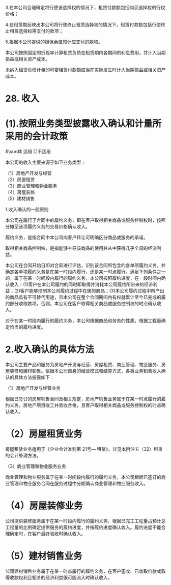 3.在本公司合理确定将行使该选择权的情况下，租赁付款额包括购买选择权的行权价格；

4.在租赁期反映出本公司将行使终止租赁选择权的情况下，租赁付款额包括行使终止租赁选择权需支付的款项；

5.根据本公司提供的担保余值预计应支付的款项。

本公司按照固定的折现率计算租赁负债在租赁期内各期间的利息费用，并计入当期损益或相关资产成本。

未纳入租赁负债计量的可变租赁付款额应当在实际发生时计入当期损益或相关资产成本。

# 28. 收入

# (1).按照业务类型披露收入确认和计量所采用的会计政策

$\surd$ 适用 □不适用

本公司的收入主要来源于如下业务类型：

（1）房地产开发与经营  
（2）房屋租赁  
（3）商业管理和物业服务  
（4）房屋装修  
（5）建材销售

1.收入确认的一般原则

本公司在履行了合同中的履约义务，即在客户取得相关商品或服务控制权时，按照分摊至该项履约义务的交易价格确认收入。

履约义务，是指合同中本公司向客户转让可明确区分商品或服务的承诺。

取得相关商品控制权，是指能够主导该商品的使用并从中获得几乎全部的经济利益。

本公司在合同开始日即对合同进行评估，识别该合同所包含的各单项履约义务，并确定各单项履约义务是在某一时段内履行，还是某一时点履行。满足下列条件之一的，属于在某一时间段内履行的履约义务，本公司按照履约进度，在一段时间内确认收入：(1)客户在本公司履约的同时即取得并消耗本公司履约所带来的经济利益；(2)客户能够控制本公司履约过程中在建的商品；(3)本公司履约过程中所产出的商品具有不可替代用途，且本公司在整个合同期间内有权就累计至今已完成的履约部分收取款项。否则，本公司在客户取得相关商品或服务控制权的时点确认收入。

对于在某一时段内履行的履约义务，本公司根据商品和劳务的性质，根据工程量确定恰当的履约进度。

# 2.收入确认的具体方法

本公司主要产品和服务为房地产开发与经营、房屋租赁、商业管理、物业服务、房屋装修和建材销售。依据本公司自身的经营模式和结算方式，各类业务销售收入确认的具体方法披露如下：

（1）房地产开发与经营业务

根据已签订的房屋销售合同及相关规定，房地产销售业务属于在某一时点履行的履约义务，房地产项目竣工并验收合格，且客户取得相关商品或服务控制权的时点确认收入。

# （2）房屋租赁业务

房屋租赁业务适用于《企业会计准则第 21号— 租赁》，详见本附注五（32）租赁的会计处理方法。

（3）商业管理和物业服务业务

商业管理和物业服务属于在某一时间段内履行的履约义务，本公司根据已签订的商业管理和物业服务合同在服务过程中分期确认商业管理和物业服务收入。

# （4）房屋装修业务

公司提供装修服务属于在某一时段内履行的履约义务，根据已完工工程量占预计总工程量的比例确定提供服务的履约进度，并按履约进度确认收入。履约进度不能合理确定时，在客户最终验收时确认收入。

# （5）建材销售业务

公司建材销售业务属于在某一时点履行的履约义务，在客户签收、已收取价款或取得收款权利且相关的经济利益很可能流入时确认收入。
